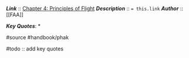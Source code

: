 ***Link***      :: [Chapter 4: Principles of Flight](https://www.faa.gov/sites/faa.gov/files/regulations_policies/handbooks_manuals/aviation/phak/06_phak_ch4.pdf)
***Description***      :: `= this.link`
***Author*** :: [[FAA]]

***Key Quotes***:
* 

#source #handbook/phak 

#todo :: add key quotes